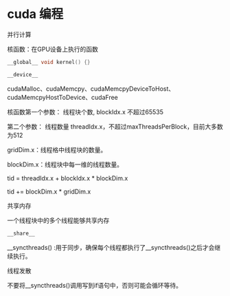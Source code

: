 # cuda 编程

并行计算

核函数：在GPU设备上执行的函数

```cpp
__global__ void kernel() {}

__device__

```

cudaMalloc、cudaMemcpy、cudaMemcpyDeviceToHost、cudaMemcpyHostToDevice、cudaFree

核函数第一个参数： 线程块个数, blockIdx.x 不超过65535

第二个参数： 线程数量 threadIdx.x，不超过maxThreadsPerBlock，目前大多数为512

gridDim.x：线程格中线程块的数量。

blockDim.x：线程块中每一维的线程数量。

tid = threadIdx.x + blockIdx.x * blockDim.x

tid += blockDim.x * gridDim.x

共享内存

一个线程块中的多个线程能够共享内存

```cpp
__share__
```

__syncthreads() :用于同步，确保每个线程都执行了__syncthreads()之后才会继续执行。

线程发散

不要将__syncthreads()调用写到if语句中，否则可能会循环等待。


